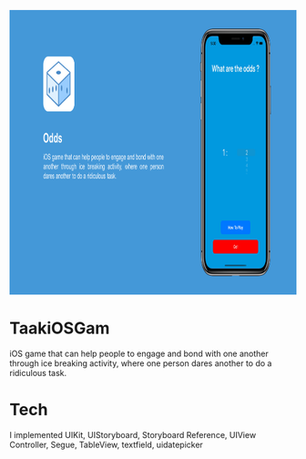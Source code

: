 <p align="center">
  <img height="500" src="/OddsiOSGame.png">
</p>

# TaakiOSGam
iOS game that can help people to engage and bond with one another through ice breaking activity, where one person dares another to do a ridiculous task.

# Tech
I implemented UIKit, UIStoryboard, Storyboard  Reference, UIView Controller, Segue, TableView, textfield, uidatepicker
